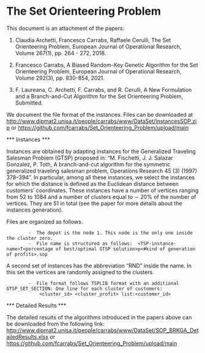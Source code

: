 # The Set Orienteering Problem

This document is an attachment of the papers:

1.	Claudia Archetti, Francesco Carrabs, Raffaele Cerulli, The Set Orienteering Problem, European Journal of Operational Research, Volume 267(1), pp. 264 - 272, 2018. 

2.	Francesco Carrabs, A Biased Random-Key Genetic Algorithm for the Set Orienteering Problem, European Journal of Operational Research, Volume 292(3), pp. 830-854, 2021.  

3.	F. Laureana, C. Archetti, F. Carrabs, and R. Cerulli, A New Formulation and a Branch-and-Cut Algorithm for the Set Orienteering Problem, Submitted.

We document the file format of the instances. Files can be downloaded at http://www.dipmat2.unisa.it/people/carrabs/www/DataSet/InstancesSOP.zip 
or
https://github.com/fcarrabs/Set_Orienteering_Problem/upload/main

*** Instances *** 

Instances are obtained by adapting instances for the Generalized Traveling Salesman Problem (GTSP) proposed in: 
“M. Fischetti, J. J. Salazar Gonzalez, P. Toth, A branch-and-cut algorithm for the symmetric generalized traveling salesman problem, Operations Research 45 (3) (1997) 378–394”. 
In particular, among all these instances, we select the instances for which the distance is defined as the Euclidean distance between customers’ coordinates. These instances have a number of vertices ranging from 52 to 1084 and a number of clusters equal to ∼ 20% of the number of vertices. They are 51 in total (see the paper for more details about the instances generation).

Files are organized as follows. 

			-  The depot is the node 1. This node is the only one inside the cluster zero.		
			-  File name is structured as follows:  <TSP-instance-name>T<percentage of best/optimal GTSP solution>p<#kind of generation of profits>.sop

A second set of instances has the abbreviation “RND” inside the name. In this set the vertices are randomly assigned to the clusters.

			-  File format follows TSPLIB format with an additional GTSP_SET_SECTION: One line for each cluster of customers: 
				<cluster_id> <cluster_profit> list:<customer_id>

*** Detailed Results *** 
	
The detailed results of the algorithms introduced in the papers above can be downloaded from the following link:
http://www.dipmat2.unisa.it/people/carrabs/www/DataSet/SOP_BRKGA_DetailedResults.xlsx
or
https://github.com/fcarrabs/Set_Orienteering_Problem/upload/main

